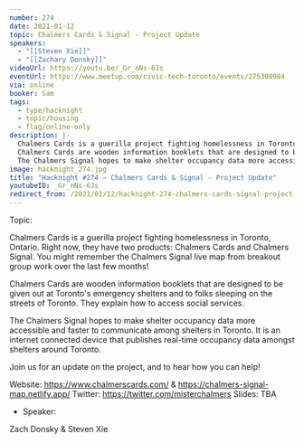 ```yaml
---
number: 274
date: 2021-01-12
topic: Chalmers Cards & Signal - Project Update
speakers:
  - "[[Steven Xie]]"
  - "[[Zachary Donsky]]"
videoUrl: https://youtu.be/_Gr_nNs-6Js
eventUrl: https://www.meetup.com/civic-tech-toronto/events/275308984
via: online
booker: Sam
tags:
  - type/hacknight
  - topic/housing
  - flag/online-only
description: |-
  Chalmers Cards is a guerilla project fighting homelessness in Toronto, Ontario. Right now, they have two products: Chalmers Cards and Chalmers Signal. You might remember the Chalmers Signal live map from breakout group work over the last few months!
  Chalmers Cards are wooden information booklets that are designed to be given out at Toronto's emergency shelters and to folks sleeping on the streets of Toronto. They explain how to access social services.
  The Chalmers Signal hopes to make shelter occupancy data more accessible and faster to communicate among shelters in Toronto. It is an internet connected device that publishes real-time occupancy data amongst shelters around Toronto.
image: hacknight_274.jpg
title: "Hacknight #274 – Chalmers Cards & Signal - Project Update"
youtubeID: _Gr_nNs-6Js
redirect_from: /2021/01/12/hacknight-274-chalmers-cards-signal-project-update-with-steven-xie-zachary-donsky/
---
```


Topic:

Chalmers Cards is a guerilla project fighting homelessness in Toronto, Ontario. Right now, they have two products: Chalmers Cards and Chalmers Signal. You might remember the Chalmers Signal live map from breakout group work over the last few months!

Chalmers Cards are wooden information booklets that are designed to be given out at Toronto's emergency shelters and to folks sleeping on the streets of Toronto. They explain how to access social services.

The Chalmers Signal hopes to make shelter occupancy data more accessible and faster to communicate among shelters in Toronto. It is an internet connected device that publishes real-time occupancy data amongst shelters around Toronto.

Join us for an update on the project, and to hear how you can help!

Website: https://www.chalmerscards.com/ & https://chalmers-signal-map.netlify.app/
Twitter: https://twitter.com/misterchalmers
Slides: TBA

+ Speaker:

Zach Donsky & Steven Xie
